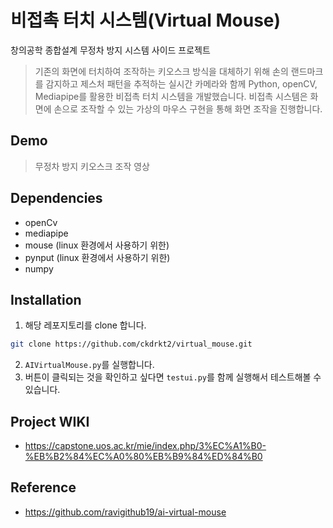 # 비접촉 터치 시스템(Virtual Mouse)

창의공학 종합설계 무정차 방지 시스템 사이드 프로젝트
> 기존의 화면에 터치하여 조작하는 키오스크 방식을 대체하기 위해 손의 랜드마크를 감지하고 제스처 패턴을 추적하는 실시간 카메라와 함께 Python, openCV, Mediapipe를 활용한 비접촉 터치 시스템을 개발했습니다. 비접촉 시스템은 화면에 손으로 조작할 수 있는 가상의 마우스 구현을 통해 화면 조작을 진행합니다.

## Demo
> 무정차 방지 키오스크 조작 영상


## Dependencies
- openCv
- mediapipe
- mouse (linux 환경에서 사용하기 위한)
- pynput (linux 환경에서 사용하기 위한)
- numpy

## Installation
1. 해당 레포지토리를 clone 합니다.
```bash
git clone https://github.com/ckdrkt2/virtual_mouse.git
```
2. ```AIVirtualMouse.py```를 실행합니다.
3. 버튼이 클릭되는 것을 확인하고 싶다면 ```testui.py```를 함께 실행해서 테스트해볼 수 있습니다.

## Project WIKI
- https://capstone.uos.ac.kr/mie/index.php/3%EC%A1%B0-%EB%B2%84%EC%A0%80%EB%B9%84%ED%84%B0

## Reference
- https://github.com/ravigithub19/ai-virtual-mouse